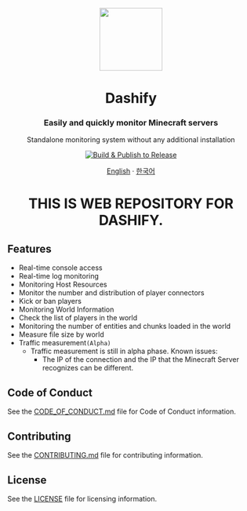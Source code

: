 <p align="center">
  <img width="128" align="center" src="https://github.com/MC-Dashify/web/blob/main/.github/assets/logo-512.png">
</p>
<h1 align="center">Dashify</h1>
<h3 align="center">Easily and quickly monitor Minecraft servers</h3>
<p align="center">Standalone monitoring system without any additional installation</p>
<p align="center">
  <a href="https://github.com/MC-Dashify/web/actions/workflows/main.yml">
    <img src="https://github.com/MC-Dashify/web/actions/workflows/main.yml/badge.svg" alt="Build & Publish to Release" />
  </a>
</p>

<p align="center"><a href="https://github.com/MC-Dashify/web/blob/main/README.md">English</a> · <a href="https://github.com/MC-Dashify/web/blob/main/.github/documents/README.ko_KR.md">한국어</a></p>

<h1 align="center">THIS IS WEB REPOSITORY FOR DASHIFY.</h1>

## Features

- Real-time console access
- Real-time log monitoring
- Monitoring Host Resources
- Monitor the number and distribution of player connectors
- Kick or ban players
- Monitoring World Information
- Check the list of players in the world
- Monitoring the number of entities and chunks loaded in the world
- Measure file size by world
- Traffic measurement`(Alpha)`
  - Traffic measurement is still in alpha phase. Known issues:
    - The IP of the connection and the IP that the Minecraft Server recognizes can be different.

## Code of Conduct

See the [CODE_OF_CONDUCT.md](https://github.com/MC-Dashify/web/blob/main/CODE_OF_CONDUCT.md) file for Code of Conduct information.

## Contributing

See the [CONTRIBUTING.md](https://github.com/MC-Dashify/web/blob/main/CONTRIBUTING.md) file for contributing information.

## License

See the [LICENSE](https://github.com/MC-Dashify/web/blob/main/LICENSE) file for licensing information.
